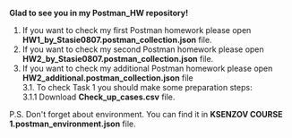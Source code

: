 **Glad to see you in my Postman_HW repository!**  
1. If you want to check my first Postman homework please open **HW1_by_Stasie0807.postman_collection.json** file.  
2. If you want to check my second Postman homework please open **HW2_by_Stasie0807.postman_collection.json** file.    
3. If you want to check my additional Postman homework please open **HW2_additional.postman_collection.json** file  
  3.1. To check Task 1 you should make some preparation steps:  
    3.1.1 Download **Check_up_cases.csv** file.
  
  P.S. Don't forget about environment. You can find it in **KSENZOV COURSE 1.postman_environment.json** file.
